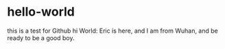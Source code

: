 # hello-world
this is a test for Github
hi World:
Eric is here, and I am from Wuhan, and be ready to be a good boy.
